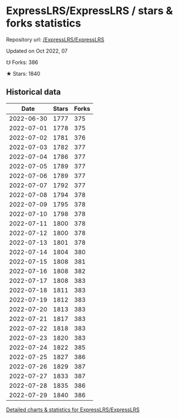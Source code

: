 # ExpressLRS/ExpressLRS / stars & forks statistics

Repository url: [/ExpressLRS/ExpressLRS](https://github.com/ExpressLRS/ExpressLRS)

Updated on Oct 2022, 07

☋ Forks: 386

★ Stars: 1840

## Historical data
| Date | Stars | Forks |
|------|-------|-------|
| 2022-06-30 | 1777 | 375 | 
| 2022-07-01 | 1778 | 375 | 
| 2022-07-02 | 1781 | 376 | 
| 2022-07-03 | 1782 | 377 | 
| 2022-07-04 | 1786 | 377 | 
| 2022-07-05 | 1789 | 377 | 
| 2022-07-06 | 1789 | 377 | 
| 2022-07-07 | 1792 | 377 | 
| 2022-07-08 | 1794 | 378 | 
| 2022-07-09 | 1795 | 378 | 
| 2022-07-10 | 1798 | 378 | 
| 2022-07-11 | 1800 | 378 | 
| 2022-07-12 | 1800 | 378 | 
| 2022-07-13 | 1801 | 378 | 
| 2022-07-14 | 1804 | 380 | 
| 2022-07-15 | 1808 | 381 | 
| 2022-07-16 | 1808 | 382 | 
| 2022-07-17 | 1808 | 383 | 
| 2022-07-18 | 1811 | 383 | 
| 2022-07-19 | 1812 | 383 | 
| 2022-07-20 | 1813 | 383 | 
| 2022-07-21 | 1817 | 383 | 
| 2022-07-22 | 1818 | 383 | 
| 2022-07-23 | 1820 | 383 | 
| 2022-07-24 | 1822 | 385 | 
| 2022-07-25 | 1827 | 386 | 
| 2022-07-26 | 1829 | 387 | 
| 2022-07-27 | 1833 | 387 | 
| 2022-07-28 | 1835 | 386 | 
| 2022-07-29 | 1840 | 386 | 


[Detailed charts & statistics for ExpressLRS/ExpressLRS](https://reviewgithub.com/rep/ExpressLRS/ExpressLRS)
